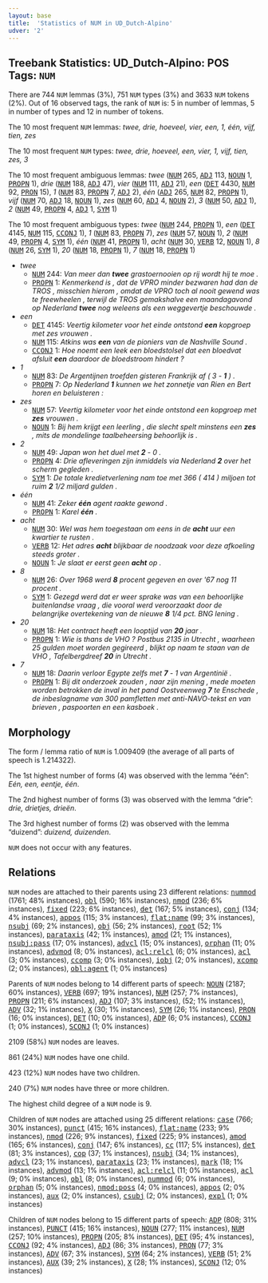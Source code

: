 ```yaml
---
layout: base
title:  'Statistics of NUM in UD_Dutch-Alpino'
udver: '2'
---
```


## Treebank Statistics: UD_Dutch-Alpino: POS Tags: `NUM`

There are 744 `NUM` lemmas (3%), 751 `NUM` types (3%) and 3633 `NUM` tokens (2%).
Out of 16 observed tags, the rank of `NUM` is: 5 in number of lemmas, 5 in number of types and 12 in number of tokens.

The 10 most frequent `NUM` lemmas: <em>twee, drie, hoeveel, vier, een, 1, één, vijf, tien, zes</em>

The 10 most frequent `NUM` types:  <em>twee, drie, hoeveel, een, vier, 1, vijf, tien, zes, 3</em>

The 10 most frequent ambiguous lemmas: <em>twee</em> (<tt><a href="nl_alpino-pos-NUM.html">NUM</a></tt> 265, <tt><a href="nl_alpino-pos-ADJ.html">ADJ</a></tt> 113, <tt><a href="nl_alpino-pos-NOUN.html">NOUN</a></tt> 1, <tt><a href="nl_alpino-pos-PROPN.html">PROPN</a></tt> 1), <em>drie</em> (<tt><a href="nl_alpino-pos-NUM.html">NUM</a></tt> 188, <tt><a href="nl_alpino-pos-ADJ.html">ADJ</a></tt> 47), <em>vier</em> (<tt><a href="nl_alpino-pos-NUM.html">NUM</a></tt> 111, <tt><a href="nl_alpino-pos-ADJ.html">ADJ</a></tt> 21), <em>een</em> (<tt><a href="nl_alpino-pos-DET.html">DET</a></tt> 4430, <tt><a href="nl_alpino-pos-NUM.html">NUM</a></tt> 92, <tt><a href="nl_alpino-pos-PRON.html">PRON</a></tt> 15), <em>1</em> (<tt><a href="nl_alpino-pos-NUM.html">NUM</a></tt> 83, <tt><a href="nl_alpino-pos-PROPN.html">PROPN</a></tt> 7, <tt><a href="nl_alpino-pos-ADJ.html">ADJ</a></tt> 2), <em>één</em> (<tt><a href="nl_alpino-pos-ADJ.html">ADJ</a></tt> 265, <tt><a href="nl_alpino-pos-NUM.html">NUM</a></tt> 82, <tt><a href="nl_alpino-pos-PROPN.html">PROPN</a></tt> 1), <em>vijf</em> (<tt><a href="nl_alpino-pos-NUM.html">NUM</a></tt> 70, <tt><a href="nl_alpino-pos-ADJ.html">ADJ</a></tt> 18, <tt><a href="nl_alpino-pos-NOUN.html">NOUN</a></tt> 1), <em>zes</em> (<tt><a href="nl_alpino-pos-NUM.html">NUM</a></tt> 60, <tt><a href="nl_alpino-pos-ADJ.html">ADJ</a></tt> 4, <tt><a href="nl_alpino-pos-NOUN.html">NOUN</a></tt> 2), <em>3</em> (<tt><a href="nl_alpino-pos-NUM.html">NUM</a></tt> 50, <tt><a href="nl_alpino-pos-ADJ.html">ADJ</a></tt> 1), <em>2</em> (<tt><a href="nl_alpino-pos-NUM.html">NUM</a></tt> 49, <tt><a href="nl_alpino-pos-PROPN.html">PROPN</a></tt> 4, <tt><a href="nl_alpino-pos-ADJ.html">ADJ</a></tt> 1, <tt><a href="nl_alpino-pos-SYM.html">SYM</a></tt> 1)

The 10 most frequent ambiguous types:  <em>twee</em> (<tt><a href="nl_alpino-pos-NUM.html">NUM</a></tt> 244, <tt><a href="nl_alpino-pos-PROPN.html">PROPN</a></tt> 1), <em>een</em> (<tt><a href="nl_alpino-pos-DET.html">DET</a></tt> 4145, <tt><a href="nl_alpino-pos-NUM.html">NUM</a></tt> 115, <tt><a href="nl_alpino-pos-CCONJ.html">CCONJ</a></tt> 1), <em>1</em> (<tt><a href="nl_alpino-pos-NUM.html">NUM</a></tt> 83, <tt><a href="nl_alpino-pos-PROPN.html">PROPN</a></tt> 7), <em>zes</em> (<tt><a href="nl_alpino-pos-NUM.html">NUM</a></tt> 57, <tt><a href="nl_alpino-pos-NOUN.html">NOUN</a></tt> 1), <em>2</em> (<tt><a href="nl_alpino-pos-NUM.html">NUM</a></tt> 49, <tt><a href="nl_alpino-pos-PROPN.html">PROPN</a></tt> 4, <tt><a href="nl_alpino-pos-SYM.html">SYM</a></tt> 1), <em>één</em> (<tt><a href="nl_alpino-pos-NUM.html">NUM</a></tt> 41, <tt><a href="nl_alpino-pos-PROPN.html">PROPN</a></tt> 1), <em>acht</em> (<tt><a href="nl_alpino-pos-NUM.html">NUM</a></tt> 30, <tt><a href="nl_alpino-pos-VERB.html">VERB</a></tt> 12, <tt><a href="nl_alpino-pos-NOUN.html">NOUN</a></tt> 1), <em>8</em> (<tt><a href="nl_alpino-pos-NUM.html">NUM</a></tt> 26, <tt><a href="nl_alpino-pos-SYM.html">SYM</a></tt> 1), <em>20</em> (<tt><a href="nl_alpino-pos-NUM.html">NUM</a></tt> 18, <tt><a href="nl_alpino-pos-PROPN.html">PROPN</a></tt> 1), <em>7</em> (<tt><a href="nl_alpino-pos-NUM.html">NUM</a></tt> 18, <tt><a href="nl_alpino-pos-PROPN.html">PROPN</a></tt> 1)


* <em>twee</em>
  * <tt><a href="nl_alpino-pos-NUM.html">NUM</a></tt> 244: <em>Van meer dan <b>twee</b> grastoernooien op rij wordt hij te moe .</em>
  * <tt><a href="nl_alpino-pos-PROPN.html">PROPN</a></tt> 1: <em>Kenmerkend is , dat de VPRO minder bezwaren had dan de TROS , misschien hierom , omdat de VPRO toch al nooit gewend was te freewheelen , terwijl de TROS gemakshalve een maandagavond op Nederland <b>twee</b> nog weleens als een weggevertje beschouwde .</em>
* <em>een</em>
  * <tt><a href="nl_alpino-pos-DET.html">DET</a></tt> 4145: <em>Veertig kilometer voor het einde ontstond <b>een</b> kopgroep met zes vrouwen .</em>
  * <tt><a href="nl_alpino-pos-NUM.html">NUM</a></tt> 115: <em>Atkins was <b>een</b> van de pioniers van de Nashville Sound .</em>
  * <tt><a href="nl_alpino-pos-CCONJ.html">CCONJ</a></tt> 1: <em>Hoe noemt een leek een bloedstolsel dat een bloedvat afsluit <b>een</b> daardoor de bloedstroom hindert ?</em>
* <em>1</em>
  * <tt><a href="nl_alpino-pos-NUM.html">NUM</a></tt> 83: <em>De Argentijnen troefden gisteren Frankrijk af ( 3 - <b>1</b> ) .</em>
  * <tt><a href="nl_alpino-pos-PROPN.html">PROPN</a></tt> 7: <em>Op Nederland <b>1</b> kunnen we het zonnetje van Rien en Bert horen en beluisteren :</em>
* <em>zes</em>
  * <tt><a href="nl_alpino-pos-NUM.html">NUM</a></tt> 57: <em>Veertig kilometer voor het einde ontstond een kopgroep met <b>zes</b> vrouwen .</em>
  * <tt><a href="nl_alpino-pos-NOUN.html">NOUN</a></tt> 1: <em>Bij hem krijgt een leerling , die slecht spelt minstens een <b>zes</b> , mits de mondelinge taalbeheersing behoorlijk is .</em>
* <em>2</em>
  * <tt><a href="nl_alpino-pos-NUM.html">NUM</a></tt> 49: <em>Japan won het duel met <b>2</b> - 0 .</em>
  * <tt><a href="nl_alpino-pos-PROPN.html">PROPN</a></tt> 4: <em>Drie afleveringen zijn inmiddels via Nederland <b>2</b> over het scherm gegleden .</em>
  * <tt><a href="nl_alpino-pos-SYM.html">SYM</a></tt> 1: <em>De totale kredietverlening nam toe met 366 ( 414 ) miljoen tot ruim <b>2</b> 1/2 miljard gulden .</em>
* <em>één</em>
  * <tt><a href="nl_alpino-pos-NUM.html">NUM</a></tt> 41: <em>Zeker <b>één</b> agent raakte gewond .</em>
  * <tt><a href="nl_alpino-pos-PROPN.html">PROPN</a></tt> 1: <em>Karel <b>één</b> .</em>
* <em>acht</em>
  * <tt><a href="nl_alpino-pos-NUM.html">NUM</a></tt> 30: <em>Wel was hem toegestaan om eens in de <b>acht</b> uur een kwartier te rusten .</em>
  * <tt><a href="nl_alpino-pos-VERB.html">VERB</a></tt> 12: <em>Het adres <b>acht</b> blijkbaar de noodzaak voor deze afkoeling steeds groter .</em>
  * <tt><a href="nl_alpino-pos-NOUN.html">NOUN</a></tt> 1: <em>Je slaat er eerst geen <b>acht</b> op .</em>
* <em>8</em>
  * <tt><a href="nl_alpino-pos-NUM.html">NUM</a></tt> 26: <em>Over 1968 werd <b>8</b> procent gegeven en over '67 nog 11 procent .</em>
  * <tt><a href="nl_alpino-pos-SYM.html">SYM</a></tt> 1: <em>Gezegd werd dat er weer sprake was van een behoorlijke buitenlandse vraag , die vooral werd veroorzaakt door de belangrijke overtekening van de nieuwe <b>8</b> 1/4 pct. BNG lening .</em>
* <em>20</em>
  * <tt><a href="nl_alpino-pos-NUM.html">NUM</a></tt> 18: <em>Het contract heeft een looptijd van <b>20</b> jaar .</em>
  * <tt><a href="nl_alpino-pos-PROPN.html">PROPN</a></tt> 1: <em>Wie is thans de VHO ? Postbus 2135 in Utrecht , waarheen 25 gulden moet worden gegireerd , blijkt op naam te staan van de VHO , Tafelbergdreef <b>20</b> in Utrecht .</em>
* <em>7</em>
  * <tt><a href="nl_alpino-pos-NUM.html">NUM</a></tt> 18: <em>Daarin verloor Egypte zelfs met <b>7</b> - 1 van Argentinië .</em>
  * <tt><a href="nl_alpino-pos-PROPN.html">PROPN</a></tt> 1: <em>Bij dit onderzoek zouden , naar zijn mening , mede moeten worden betrokken de inval in het pand Oostveenweg <b>7</b> te Enschede , de inbeslagname van 300 pamfletten met anti-NAVO-tekst en van brieven , paspoorten en een kasboek .</em>

## Morphology

The form / lemma ratio of `NUM` is 1.009409 (the average of all parts of speech is 1.214322).

The 1st highest number of forms (4) was observed with the lemma “één”: <em>Eén, een, eentje, één</em>.

The 2nd highest number of forms (3) was observed with the lemma “drie”: <em>drie, drietjes, drieën</em>.

The 3rd highest number of forms (2) was observed with the lemma “duizend”: <em>duizend, duizenden</em>.

`NUM` does not occur with any features.


## Relations

`NUM` nodes are attached to their parents using 23 different relations: <tt><a href="nl_alpino-dep-nummod.html">nummod</a></tt> (1761; 48% instances), <tt><a href="nl_alpino-dep-obl.html">obl</a></tt> (590; 16% instances), <tt><a href="nl_alpino-dep-nmod.html">nmod</a></tt> (236; 6% instances), <tt><a href="nl_alpino-dep-fixed.html">fixed</a></tt> (223; 6% instances), <tt><a href="nl_alpino-dep-det.html">det</a></tt> (167; 5% instances), <tt><a href="nl_alpino-dep-conj.html">conj</a></tt> (134; 4% instances), <tt><a href="nl_alpino-dep-appos.html">appos</a></tt> (115; 3% instances), <tt><a href="nl_alpino-dep-flat-name.html">flat:name</a></tt> (99; 3% instances), <tt><a href="nl_alpino-dep-nsubj.html">nsubj</a></tt> (69; 2% instances), <tt><a href="nl_alpino-dep-obj.html">obj</a></tt> (56; 2% instances), <tt><a href="nl_alpino-dep-root.html">root</a></tt> (52; 1% instances), <tt><a href="nl_alpino-dep-parataxis.html">parataxis</a></tt> (42; 1% instances), <tt><a href="nl_alpino-dep-amod.html">amod</a></tt> (21; 1% instances), <tt><a href="nl_alpino-dep-nsubj-pass.html">nsubj:pass</a></tt> (17; 0% instances), <tt><a href="nl_alpino-dep-advcl.html">advcl</a></tt> (15; 0% instances), <tt><a href="nl_alpino-dep-orphan.html">orphan</a></tt> (11; 0% instances), <tt><a href="nl_alpino-dep-advmod.html">advmod</a></tt> (8; 0% instances), <tt><a href="nl_alpino-dep-acl-relcl.html">acl:relcl</a></tt> (6; 0% instances), <tt><a href="nl_alpino-dep-acl.html">acl</a></tt> (3; 0% instances), <tt><a href="nl_alpino-dep-ccomp.html">ccomp</a></tt> (3; 0% instances), <tt><a href="nl_alpino-dep-iobj.html">iobj</a></tt> (2; 0% instances), <tt><a href="nl_alpino-dep-xcomp.html">xcomp</a></tt> (2; 0% instances), <tt><a href="nl_alpino-dep-obl-agent.html">obl:agent</a></tt> (1; 0% instances)

Parents of `NUM` nodes belong to 14 different parts of speech: <tt><a href="nl_alpino-pos-NOUN.html">NOUN</a></tt> (2187; 60% instances), <tt><a href="nl_alpino-pos-VERB.html">VERB</a></tt> (697; 19% instances), <tt><a href="nl_alpino-pos-NUM.html">NUM</a></tt> (257; 7% instances), <tt><a href="nl_alpino-pos-PROPN.html">PROPN</a></tt> (211; 6% instances), <tt><a href="nl_alpino-pos-ADJ.html">ADJ</a></tt> (107; 3% instances),  (52; 1% instances), <tt><a href="nl_alpino-pos-ADV.html">ADV</a></tt> (32; 1% instances), <tt><a href="nl_alpino-pos-X.html">X</a></tt> (30; 1% instances), <tt><a href="nl_alpino-pos-SYM.html">SYM</a></tt> (26; 1% instances), <tt><a href="nl_alpino-pos-PRON.html">PRON</a></tt> (16; 0% instances), <tt><a href="nl_alpino-pos-DET.html">DET</a></tt> (10; 0% instances), <tt><a href="nl_alpino-pos-ADP.html">ADP</a></tt> (6; 0% instances), <tt><a href="nl_alpino-pos-CCONJ.html">CCONJ</a></tt> (1; 0% instances), <tt><a href="nl_alpino-pos-SCONJ.html">SCONJ</a></tt> (1; 0% instances)

2109 (58%) `NUM` nodes are leaves.

861 (24%) `NUM` nodes have one child.

423 (12%) `NUM` nodes have two children.

240 (7%) `NUM` nodes have three or more children.

The highest child degree of a `NUM` node is 9.

Children of `NUM` nodes are attached using 25 different relations: <tt><a href="nl_alpino-dep-case.html">case</a></tt> (766; 30% instances), <tt><a href="nl_alpino-dep-punct.html">punct</a></tt> (415; 16% instances), <tt><a href="nl_alpino-dep-flat-name.html">flat:name</a></tt> (233; 9% instances), <tt><a href="nl_alpino-dep-nmod.html">nmod</a></tt> (226; 9% instances), <tt><a href="nl_alpino-dep-fixed.html">fixed</a></tt> (225; 9% instances), <tt><a href="nl_alpino-dep-amod.html">amod</a></tt> (165; 6% instances), <tt><a href="nl_alpino-dep-conj.html">conj</a></tt> (147; 6% instances), <tt><a href="nl_alpino-dep-cc.html">cc</a></tt> (117; 5% instances), <tt><a href="nl_alpino-dep-det.html">det</a></tt> (81; 3% instances), <tt><a href="nl_alpino-dep-cop.html">cop</a></tt> (37; 1% instances), <tt><a href="nl_alpino-dep-nsubj.html">nsubj</a></tt> (34; 1% instances), <tt><a href="nl_alpino-dep-advcl.html">advcl</a></tt> (23; 1% instances), <tt><a href="nl_alpino-dep-parataxis.html">parataxis</a></tt> (23; 1% instances), <tt><a href="nl_alpino-dep-mark.html">mark</a></tt> (18; 1% instances), <tt><a href="nl_alpino-dep-advmod.html">advmod</a></tt> (13; 1% instances), <tt><a href="nl_alpino-dep-acl-relcl.html">acl:relcl</a></tt> (11; 0% instances), <tt><a href="nl_alpino-dep-acl.html">acl</a></tt> (9; 0% instances), <tt><a href="nl_alpino-dep-obl.html">obl</a></tt> (8; 0% instances), <tt><a href="nl_alpino-dep-nummod.html">nummod</a></tt> (6; 0% instances), <tt><a href="nl_alpino-dep-orphan.html">orphan</a></tt> (5; 0% instances), <tt><a href="nl_alpino-dep-nmod-poss.html">nmod:poss</a></tt> (4; 0% instances), <tt><a href="nl_alpino-dep-appos.html">appos</a></tt> (2; 0% instances), <tt><a href="nl_alpino-dep-aux.html">aux</a></tt> (2; 0% instances), <tt><a href="nl_alpino-dep-csubj.html">csubj</a></tt> (2; 0% instances), <tt><a href="nl_alpino-dep-expl.html">expl</a></tt> (1; 0% instances)

Children of `NUM` nodes belong to 15 different parts of speech: <tt><a href="nl_alpino-pos-ADP.html">ADP</a></tt> (808; 31% instances), <tt><a href="nl_alpino-pos-PUNCT.html">PUNCT</a></tt> (415; 16% instances), <tt><a href="nl_alpino-pos-NOUN.html">NOUN</a></tt> (277; 11% instances), <tt><a href="nl_alpino-pos-NUM.html">NUM</a></tt> (257; 10% instances), <tt><a href="nl_alpino-pos-PROPN.html">PROPN</a></tt> (205; 8% instances), <tt><a href="nl_alpino-pos-DET.html">DET</a></tt> (95; 4% instances), <tt><a href="nl_alpino-pos-CCONJ.html">CCONJ</a></tt> (92; 4% instances), <tt><a href="nl_alpino-pos-ADJ.html">ADJ</a></tt> (86; 3% instances), <tt><a href="nl_alpino-pos-PRON.html">PRON</a></tt> (77; 3% instances), <tt><a href="nl_alpino-pos-ADV.html">ADV</a></tt> (67; 3% instances), <tt><a href="nl_alpino-pos-SYM.html">SYM</a></tt> (64; 2% instances), <tt><a href="nl_alpino-pos-VERB.html">VERB</a></tt> (51; 2% instances), <tt><a href="nl_alpino-pos-AUX.html">AUX</a></tt> (39; 2% instances), <tt><a href="nl_alpino-pos-X.html">X</a></tt> (28; 1% instances), <tt><a href="nl_alpino-pos-SCONJ.html">SCONJ</a></tt> (12; 0% instances)

